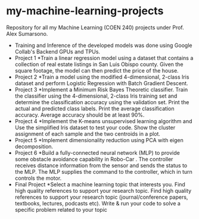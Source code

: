 # my-machine-learning-projects
Repository for all my Machine Learning (COEN 240) projects under Prof. Alex Sumarsono. 
- Training and Inference of the developed models was done using Google Collab's Backend GPUs and TPUs.
- Project 1  *Train a linear regression model using a dataset that contains a collection of real estate listings in San Luis Obispo county. Given the square footage, the model can then predict the price of the house.
- Project 2  *Train a model using the modified 4-dimensional, 2-class Iris dataset and perform Logistic Regression with Batch Gradient Descent.
- Project 3  *Implement a Minimum Risk Bayes Theoretic classifier. Train the classifier using the 4-dimensional, 2-class Iris training set and determine the classification accuracy using the validation set. Print the actual and predicted class labels. Print the average classification accuracy. Average accuracy should be at least 90%.
- Project 4  *Implement the K-means unsupervised learning algorithm and Use the simplified Iris dataset to test your code. Show the cluster assignment of each sample and the two centroids in a plot.
- Project 5  *Implement dimensionality reduction using PCA with eigen decomposition.
- Project 6  *Build a fully-connected neural network (MLP) to provide some obstacle avoidance capability in Robo-Car . The controller receives distance information from the sensor and sends the status to the MLP. The MLP supplies the command to the controller, which in turn controls the motor. 
- Final Project  *Select a machine learning topic that interests you. Find high quality references to support your research topic. Find high quality references to support your research topic (journal/conference papers, textbooks, lectures, podcasts etc). Write & run your code to solve a specific problem related to your topic

